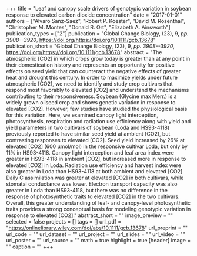 +++
title = "Leaf and canopy scale drivers of genotypic variation in soybean response to elevated carbon dioxide concentration"
date = "2017-01-01"
authors = ["Alvaro Sanz-Saez", "Robert P. Koester", "David M. Rosenthal", "Christopher M. Montes", "Donald R. Ort", "Elizabeth A. Ainsworth"]
publication_types = ["2"]
publication = "Global Change Biology, (23), 9, _pp. 3908--3920_, https://doi.org/https://doi.org/10.1111/gcb.13678"
publication_short = "Global Change Biology, (23), 9, _pp. 3908--3920_, https://doi.org/https://doi.org/10.1111/gcb.13678"
abstract = "The atmospheric [CO2] in which crops grow today is greater than at any point in their domestication history and represents an opportunity for positive effects on seed yield that can counteract the negative effects of greater heat and drought this century. In order to maximize yields under future atmospheric [CO2], we need to identify and study crop cultivars that respond most favorably to elevated [CO2] and understand the mechanisms contributing to their responsiveness. Soybean (Glycine max Merr.) is a widely grown oilseed crop and shows genetic variation in response to elevated [CO2]. However, few studies have studied the physiological basis for this variation. Here, we examined canopy light interception, photosynthesis, respiration and radiation use efficiency along with yield and yield parameters in two cultivars of soybean (Loda and HS93-4118) previously reported to have similar seed yield at ambient [CO2], but contrasting responses to elevated [CO2]. Seed yield increased by 26% at elevated [CO2] (600 μmol/mol) in the responsive cultivar Loda, but only by 11% in HS93-4118. Canopy light interception and leaf area index were greater in HS93-4118 in ambient [CO2], but increased more in response to elevated [CO2] in Loda. Radiation use efficiency and harvest index were also greater in Loda than HS93-4118 at both ambient and elevated [CO2]. Daily C assimilation was greater at elevated [CO2] in both cultivars, while stomatal conductance was lower. Electron transport capacity was also greater in Loda than HS93-4118, but there was no difference in the response of photosynthetic traits to elevated [CO2] in the two cultivars. Overall, this greater understanding of leaf- and canopy-level photosynthetic traits provides a strong conceptual basis for modeling genotypic variation in response to elevated [CO2]."
abstract_short = ""
image_preview = ""
selected = false
projects = []
tags = []
url_pdf = "https://onlinelibrary.wiley.com/doi/abs/10.1111/gcb.13678"
url_preprint = ""
url_code = ""
url_dataset = ""
url_project = ""
url_slides = ""
url_video = ""
url_poster = ""
url_source = ""
math = true
highlight = true
[header]
image = ""
caption = ""
+++
